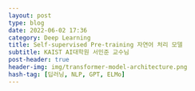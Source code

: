 ```yaml
---
layout: post
type: blog
date: 2022-06-02 17:36
category: Deep Learning
title: Self-supervised Pre-training 자연어 처리 모델
subtitle: KAIST AI대학원 서민준 교수님
post-header: true
header-img: img/transformer-model-architecture.png
hash-tag: [딥러닝, NLP, GPT, ELMo]
---
```

